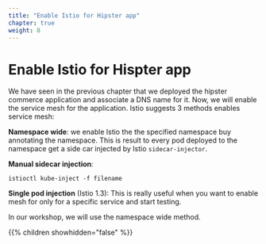 ```yaml
---
title: "Enable Istio for Hipster app"
chapter: true
weight: 8
---
```


# Enable Istio for Hispter app

We have seen in the previous chapter that we deployed the hipster commerce application and associate a DNS name for it.
Now, we will enable the service mesh for the application.
Istio suggests 3 methods enables service mesh:

**Namespace wide**: we enable Istio the the specified namespace buy annotating the namespace. This is result to every pod deployed to the namespace get a side car injected by Istio `sidecar-injector`.

**Manual sidecar injection**:

```
istioctl kube-inject -f filename
```
**Single pod injection** (Istio 1.3):
This is really useful when you want to enable mesh for only for a specific service and start testing.


In our workshop, we will use the namespace wide method.


{{% children showhidden="false" %}}
